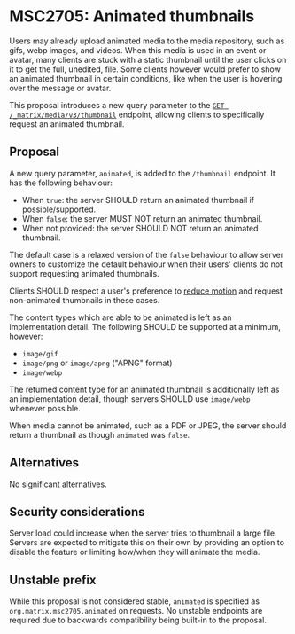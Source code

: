 # MSC2705: Animated thumbnails

Users may already upload animated media to the media repository, such as gifs, webp images, and videos.
When this media is used in an event or avatar, many clients are stuck with a static thumbnail until
the user clicks on it to get the full, unedited, file. Some clients however would prefer to show an
animated thumbnail in certain conditions, like when the user is hovering over the message or avatar.

This proposal introduces a new query parameter to the [`GET /_matrix/media/v3/thumbnail`](https://spec.matrix.org/v1.9/client-server-api/#get_matrixmediav3thumbnailservernamemediaid)
endpoint, allowing clients to specifically request an animated thumbnail.

## Proposal

A new query parameter, `animated`, is added to the `/thumbnail` endpoint. It has the following behaviour:

* When `true`: the server SHOULD return an animated thumbnail if possible/supported.
* When `false`: the server MUST NOT return an animated thumbnail.
* When not provided: the server SHOULD NOT return an animated thumbnail.

The default case is a relaxed version of the `false` behaviour to allow server owners to customize the
default behaviour when their users' clients do not support requesting animated thumbnails.

Clients SHOULD respect a user's preference to [reduce motion](https://developer.mozilla.org/en-US/docs/Web/CSS/@media/prefers-reduced-motion)
and request non-animated thumbnails in these cases.

The content types which are able to be animated is left as an implementation detail. The following
SHOULD be supported at a minimum, however:

* `image/gif`
* `image/png` or `image/apng` ("APNG" format)
* `image/webp`

The returned content type for an animated thumbnail is additionally left as an implementation detail,
though servers SHOULD use `image/webp` whenever possible.

When media cannot be animated, such as a PDF or JPEG, the server should return a thumbnail as though
`animated` was `false`.

## Alternatives

No significant alternatives.

## Security considerations

Server load could increase when the server tries to thumbnail a large file. Servers are expected to
mitigate this on their own by providing an option to disable the feature or limiting how/when
they will animate the media.

## Unstable prefix

While this proposal is not considered stable, `animated` is specified as `org.matrix.msc2705.animated`
on requests. No unstable endpoints are required due to backwards compatibility being built-in to the
proposal.
